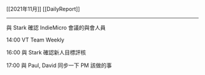 [[2021年11月]]
[[DailyReport]]

---

與 Stark 確認 IndieMicro 會議的與會人員

14:00 VT Team Weekly

16:00 與 Stark 確認新人目標評核

17:00 與 Paul, David 同步一下 PM 該做的事
